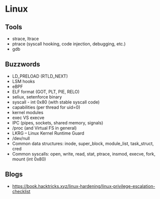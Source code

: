 # Linux #

## Tools ## 
* strace, ltrace
* ptrace (syscall hooking, code injection, debugging, etc.)
* gdb
  
## Buzzwords ##
* LD_PRELOAD (RTLD_NEXT)
* LSM hooks
* eBPF
* ELF format (GOT, PLT, PIE, RELO)
* seliux, setenforce binary
* syscall - int 0x80 (with stable syscall code)
* capabilities (per thread for uid=0)
* kernel modules
* exec VS execve
* IPC (pipes, sockets, shared memory, signals)
* /proc (and Virtual FS in general)
* LKRG – Linux Kernel Runtime Guard
* /dev/null
* Common data structures: inode, super_block, module_list, task_struct, cred
* Common syscalls: open, write, read, stat, ptrace, insmod, execve, fork, mount (int 0x80)

## Blogs ##
* https://book.hacktricks.xyz/linux-hardening/linux-privilege-escalation-checklist